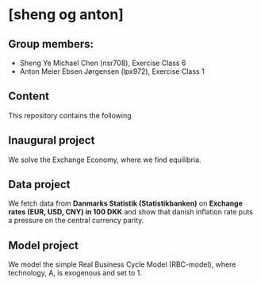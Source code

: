 # \[sheng og anton\]

**Group members:**
---
- Sheng Ye Michael Chen (nsr708), Exercise Class 6
- Anton Meier Ebsen Jørgensen (lpx972), Exercise Class 1

## Content
This repository contains the following

**Inaugural project**
---
We solve the Exchange Economy, where we find equilibria.

**Data project** 
---
We fetch data from **Danmarks Statistik (Statistikbanken)** on **Exchange rates (EUR, USD, CNY) in 100 DKK** and show that danish inflation rate puts a pressure on the central currency parity.

**Model project**
---
We model the simple Real Business Cycle Model (RBC-model), where technology, A, is exogenous and set to 1.
